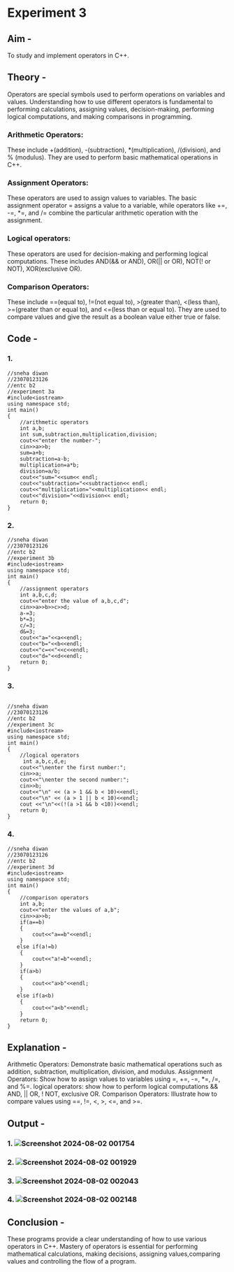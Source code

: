 # Experiment 3
## Aim -
To study and implement operators in C++.
## Theory - 
Operators are special symbols used to perform operations on variables and values. 
Understanding how to use different operators is fundamental to performing calculations, assigning values, decision-making, performing logical computations, and making comparisons in programming.

### Arithmetic Operators:

These include +(addition), -(subtraction), *(multiplication), /(division), and % (modulus). They are used to perform basic mathematical operations in C++.

### Assignment Operators:

These operators are used to assign values to variables. The basic assignment operator = assigns a value to a variable, while operators like +=, -=, *=, and /= combine the particular arithmetic operation with the assignment.

### Logical operators:

These operators are used for decision-making and performing logical computations. These includes AND(&& or AND), OR(|| or OR), NOT(! or NOT), XOR(exclusive OR).

### Comparison Operators:

These include ==(equal to), !=(not equal to), >(greater than), <(less than), >=(greater than or equal to), and <=(less than or equal to). They are used to compare values and give the result as a boolean value either true or false.

## Code -
### 1.
```
//sneha diwan
//23070123126
//entc b2
//experiment 3a
#include<iostream>
using namespace std;
int main()
{
    //arithmetic operators
    int a,b;
    int sum,subtraction,multiplication,division;
    cout<<"enter the number-";
    cin>>a>>b;
    sum=a+b;
    subtraction=a-b;
    multiplication=a*b;
    division=a/b;
    cout<<"sum="<<sum<< endl;
    cout<<"subtraction="<<subtraction<< endl;
    cout<<"multiplication="<<multiplication<< endl;
    cout<<"division="<<division<< endl;
    return 0;
}
```

### 2.
```
//sneha diwan
//23070123126
//entc b2
//experiment 3b
#include<iostream>
using namespace std;
int main()
{
    //assignment operators
    int a,b,c,d;
    cout<<"enter the value of a,b,c,d";
    cin>>a>>b>>c>>d;
    a-=3;
    b*=3;
    c/=3;
    d&=3;
    cout<<"a="<<a<<endl;
    cout<<"b="<<b<<endl;
    cout<<"c=<<"<<c<<endl;
    cout<<"d="<<d<<endl;
    return 0;
}
```

### 3.
```

//sneha diwan
//23070123126
//entc b2
//experiment 3c
#include<iostream>
using namespace std;
int main()
{
    //logical operators
     int a,b,c,d,e;
    cout<<"\nenter the first number:";
    cin>>a;
    cout<<"\nenter the second number:";
    cin>>b;
    cout<<"\n" << (a > 1 && b < 10)<<endl;
    cout<<"\n" << (a > 1 || b < 10)<<endl;
    cout <<"\n"<<(!(a >1 && b <10))<<endl;
    return 0;
}
```

### 4.
```
//sneha diwan
//23070123126
//entc b2
//experiment 3d
#include<iostream>
using namespace std;
int main()
{
    //comparison operators
    int a,b;
    cout<<"enter the values of a,b";
    cin>>a>>b;
    if(a==b)
    {
        cout<<"a==b"<<endl;
    }
   else if(a!=b)
    {
        cout<<"a!=b"<<endl;
    }
    if(a>b)
    {
        cout<<"a>b"<<endl;
    }
   else if(a<b)
    {
        cout<<"a<b"<<endl;
    }
    return 0;
}
```

## Explanation -
Arithmetic Operators: Demonstrate basic mathematical operations such as addition, subtraction, multiplication, division, and modulus.
Assignment Operators: Show how to assign values to variables using =, +=, -=, *=, /=, and %=.
logical operators: show how to perform logical computations && AND, || OR, ! NOT, exclusive OR.
Comparison Operators: Illustrate how to compare values using ==, !=, <, >, <=, and >=.

## Output -
### 1. ![Screenshot 2024-08-02 001754](https://github.com/user-attachments/assets/fef0375d-9b9a-4131-b682-d8ca987462eb)
### 2. ![Screenshot 2024-08-02 001929](https://github.com/user-attachments/assets/65330bb5-dd0e-4af3-a19a-0ffa8e451f40)
### 3. ![Screenshot 2024-08-02 002043](https://github.com/user-attachments/assets/6505896d-b557-46c8-a45b-8c45e3231209)
### 4. ![Screenshot 2024-08-02 002148](https://github.com/user-attachments/assets/e83dd89c-59fc-438a-a7f2-ca86010cdc8b)


## Conclusion -
These programs provide a clear understanding of how to use various operators in C++.
Mastery of operators is essential for performing mathematical calculations, making decisions, assigning values,comparing values and controlling the flow of a program.
